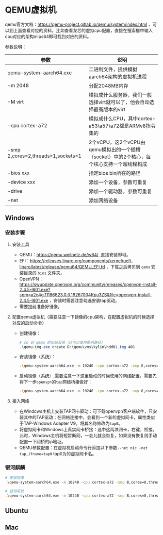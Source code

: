 # QEMU虚拟机

qemu官方文档：https://qemu-project.gitlab.io/qemu/system/index.html  ，可以到上面查看对应的资料，比如查看龙芯的虚拟cpu配置，直接在搜索框中输入cpu对应的架构mips64即可找到对应的资料。

参数说明：

|参数|说明|
|---|----|
|qemu-system-aarch64.exe|二进制文件，提供模拟aarch64架构的虚拟机进程|
|-m 2048|分配2048MB内存|
|-M virt|模拟成什么服务器，我们一般选择virt就可以了，他会自动选择最高版本的virt|
|-cpu cortex-a72|模拟成什么CPU，其中cortex-a53\a57\a72都是ARMv8指令集的|
|-smp 2,cores=2,threads=1,sockets=1|2个vCPU，这2个vCPU由qemu模拟出的一个插槽（socket）中的2个核心，每个核心支持一个超线程构成|
|-bios xxx|指定bios bin所在的路径|
|-device xxx|添加一个设备，参数可重复|
|-drive|添加一个驱动器，参数可重复|
|-net|添加网络设备|


## Windows

### 安装步骤

1. 安装工具
    * QEMU：https://qemu.weilnetz.de/w64/  ,直接安装即可。
    * EFI：https://releases.linaro.org/components/kernel/uefi-linaro/latest/release/qemu64/QEMU_EFI.fd ，下载之后拷贝到 `qemu` 安装目录的 `bios` 文件夹。
    * OpenVPN：https://swupdate.openvpn.org/community/releases/openvpn-install-2.4.5-I601.exe?spm=a2c4g.11186623.0.0.16267004Kpu3ZS&file=openvpn-install-2.4.5-I601.exe  ，安装时需要注意勾选安装tap驱动。
    * 需要提前准备好镜像。

1. 配置qemu虚拟机（需要注意一下镜像的cpu架构，在配置虚拟机的时候选择对应的启动命令）

    * 创建镜像：

        ```powershell
        # cd 到 qemu 的安装目录（也可以使用绝对路径）
        .\qemu-img.exe create D:\qemu\vms\kylin\hdd01.img 40G
        ```

    * 安装镜像（系统）：

        ```bash
        .\qemu-system-aarch64.exe -m 10240 -cpu cortex-a72 -smp 8,cores=8,threads=1,sockets=1 -M virt -bios .\bios\QEMU_EFI.fd -net nic,model=pcnet -device nec-usb-xhci -device usb-kbd -device usb-mouse -device VGA -drive if=none,file=D:\qemu\isos\Kylin-arm64.iso,id=cdrom,media=cdrom -device virtio-scsi-device -device scsi-cd,drive=cdrom -drive if=none,file=D:\qemu\vms\kylin\hdd01.img,id=hd0 -device virtio-blk-device,drive=hd0
        ```

    * 启动镜像（系统）,需要注意一下这里启动的时候使用的网络配置，需要先将下一步`openvpn`的`tap`网络桥接做好：

        ```bash
        .\qemu-system-aarch64.exe -m 10240 -cpu cortex-a72 -smp 8,cores=8,threads=1,sockets=1 -M virt -bios .\bios\QEMU_EFI.fd -net nic -net tap,ifname=tap0 -device nec-usb-xhci -device usb-kbd -device usb-mouse -device VGA -device virtio-scsi-device -drive if=none,file=D:\qemu\vms\kylin\hdd01.img,id=hd0 -device virtio-blk-device,drive=hd0
        ```

1. 接入网络

    * 在Windows主机上安装TAP网卡驱动：可下载openvpn客户端软件，只安装其中的TAP驱动；在网络连接中，会看到一个新的虚拟网卡，属性类似于TAP-Windows Adapter V9，将其名称修改为`tap0`。
    * 将虚拟网卡和Windows上真实网卡桥接：选中这两块网卡，右键，桥接。此时，Windows主机将短暂断网，一会儿就会恢复，如果没有恢复则手动配置一下网桥的ip地址。
    * QEMU参数配置：在虚拟机启动命令行添加以下参数`--net nic -net tap,ifname=tap0` tap0为的虚拟网卡名。

### 银河麒麟

```bash
# 安装镜像
.\qemu-system-aarch64.exe -m 10240 -cpu cortex-a72 -smp 8,cores=8,threads=1,sockets=1 -M virt -bios .\bios\QEMU_EFI.fd -net nic,model=pcnet -device nec-usb-xhci -device usb-kbd -device usb-mouse -device VGA -drive if=none,file=D:\qemu\isos\Kylin-arm64.iso,id=cdrom,media=cdrom -device virtio-scsi-device -device scsi-cd,drive=cdrom -drive if=none,file=D:\qemu\vms\kylin\hdd01.img,id=hd0 -device virtio-blk-device,drive=hd0

# 启动系统
.\qemu-system-aarch64.exe -m 10240 -cpu cortex-a72 -smp 8,cores=8,threads=1,sockets=1 -M virt -bios .\bios\QEMU_EFI.fd -net nic -net tap,ifname=tap0 -device nec-usb-xhci -device usb-kbd -device usb-mouse -device VGA -device virtio-scsi-device -drive if=none,file=D:\qemu\vms\kylin\hdd01.img,id=hd0 -device virtio-blk-device,drive=hd0
```

## Ubuntu


## Mac